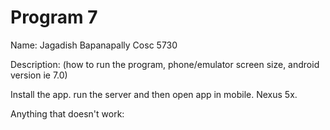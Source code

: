 # Program 7
Name:  Jagadish Bapanapally
Cosc 5730

Description:  (how to run the program, phone/emulator screen size, android version ie 7.0)

Install the app. run the server and then open app in mobile.
Nexus 5x.


Anything that doesn't work:


